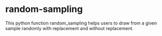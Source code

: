 # random-sampling
This python function random_sampling helps users to draw from a given sample randomly with replacement and without replacement.
